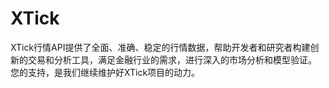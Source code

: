 # XTick
XTick行情API提供了全面、准确、稳定的行情数据，帮助开发者和研究者构建创新的交易和分析工具，满足金融行业的需求，进行深入的市场分析和模型验证。
您的支持，是我们继续维护好XTick项目的动力。
